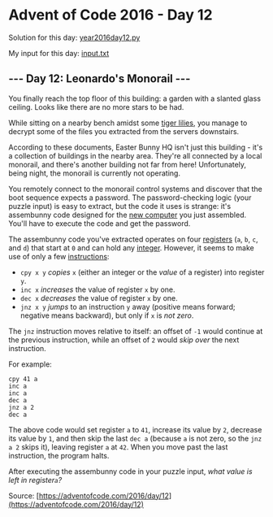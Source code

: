 # Advent of Code 2016 - Day 12

Solution for this day: [year2016day12.py](year2016/day12/year2016day12.py)

My input for this day: [input.txt](year2016/day12/input.txt)

## \--- Day 12: Leonardo's Monorail ---

You finally reach the top floor of this building: a garden with a slanted
glass ceiling. Looks like there are no more stars to be had.

While sitting on a nearby bench amidst some [tiger
lilies](https://www.google.com/search?q=tiger+lilies&tbm=isch), you manage to
decrypt some of the files you extracted from the servers downstairs.

According to these documents, Easter Bunny HQ isn't just this building - it's
a collection of buildings in the nearby area. They're all connected by a local
monorail, and there's another building not far from here! Unfortunately, being
night, the monorail is currently not operating.

You remotely connect to the monorail control systems and discover that the
boot sequence expects a password. The password-checking logic (your puzzle
input) is easy to extract, but the code it uses is strange: it's assembunny
code designed for the [new computer](11) you just assembled. You'll have to
execute the code and get the password.

The assembunny code you've extracted operates on four
[registers](https://en.wikipedia.org/wiki/Processor_register) (`a`, `b`, `c`,
and `d`) that start at `0` and can hold any
[integer](https://en.wikipedia.org/wiki/Integer). However, it seems to make
use of only a few
[instructions](https://en.wikipedia.org/wiki/Instruction_set):

  * `cpy x y` _copies_ `x` (either an integer or the _value_ of a register) into register `y`.
  * `inc x` _increases_ the value of register `x` by one.
  * `dec x` _decreases_ the value of register `x` by one.
  * `jnz x y` _jumps_ to an instruction `y` away (positive means forward; negative means backward), but only if `x` is _not zero_.

The `jnz` instruction moves relative to itself: an offset of `-1` would
continue at the previous instruction, while an offset of `2` would _skip over_
the next instruction.

For example:

    
    
    cpy 41 a
    inc a
    inc a
    dec a
    jnz a 2
    dec a
    

The above code would set register `a` to `41`, increase its value by `2`,
decrease its value by `1`, and then skip the last `dec a` (because `a` is not
zero, so the `jnz a 2` skips it), leaving register `a` at `42`. When you move
past the last instruction, the program halts.

After executing the assembunny code in your puzzle input, _what value is left
in register`a`?_



Source: [https://adventofcode.com/2016/day/12](https://adventofcode.com/2016/day/12)
